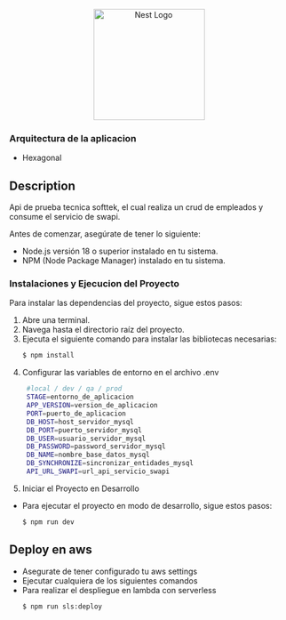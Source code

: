 <p align="center">
  <a href="http://nestjs.com/" target="blank"><img src="https://nestjs.com/img/logo-small.svg" width="200" alt="Nest Logo" /></a>
</p>

[circleci-image]: https://img.shields.io/circleci/build/github/nestjs/nest/master?token=abc123def456
[circleci-url]: https://circleci.com/gh/nestjs/nest


### Arquitectura de la aplicacion
  - Hexagonal

## Description

Api de prueba tecnica softtek, el cual realiza un crud de empleados y consume el servicio de swapi.

Antes de comenzar, asegúrate de tener lo siguiente:
- Node.js versión 18 o superior instalado en tu sistema.
- NPM (Node Package Manager) instalado en tu sistema.

### Instalaciones y Ejecucion del Proyecto
Para instalar las dependencias del proyecto, sigue estos pasos:
1. Abre una terminal.
2. Navega hasta el directorio raíz del proyecto.
3. Ejecuta el siguiente comando para instalar las bibliotecas necesarias:
    ```bash
    $ npm install
    ```
4. Configurar las variables de entorno en el archivo .env
   ```bash
    #local / dev / qa / prod
    STAGE=entorno_de_aplicacion
    APP_VERSION=version_de_aplicacion
    PORT=puerto_de_aplicacion
    DB_HOST=host_servidor_mysql
    DB_PORT=puerto_servidor_mysql
    DB_USER=usuario_servidor_mysql
    DB_PASSWORD=password_servidor_mysql
    DB_NAME=nombre_base_datos_mysql
    DB_SYNCHRONIZE=sincronizar_entidades_mysql
    API_URL_SWAPI=url_api_servicio_swapi
   ```
5. Iniciar el Proyecto en Desarrollo
 - Para ejecutar el proyecto en modo de desarrollo, sigue estos pasos:
    ```bash
    $ npm run dev
    ```
    
## Deploy en aws
 - Asegurate de tener configurado tu aws settings
 - Ejecutar cualquiera de los siguientes comandos
 - Para realizar el despliegue en lambda con serverless
    ```bash
    $ npm run sls:deploy
    ```
